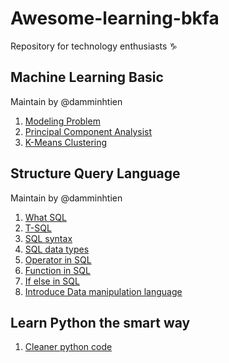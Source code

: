 # Awesome-learning-bkfa
Repository for technology enthusiasts :capricorn:
## Machine Learning Basic
Maintain by @damminhtien
1. [Modeling Problem](https://github.com/BKFA/Learn-any-things/blob/master/Machine_Learning/Modeling_Problems.md)
2. [Principal Component Analysist](https://github.com/BKFA/Learn-any-things/blob/master/Machine_Learning/PCA.md)
3. [K-Means Clustering](https://github.com/BKFA/Learn-any-things/blob/master/Machine_Learning/K-Means_Clustering.md)
## Structure Query Language
Maintain by @damminhtien
1. [What SQL](https://github.com/BKFA/Learn-any-things/blob/master/Structure_Query_Language_SQL/What_SQL.md)
2. [T-SQL](https://github.com/BKFA/Learn-any-things/blob/master/Structure_Query_Language_SQL/T-SQL.md)
3. [SQL syntax](https://github.com/BKFA/Learn-any-things/blob/master/Structure_Query_Language_SQL/SQL_syntax.md)
4. [SQL data types](https://github.com/BKFA/Learn-any-things/blob/master/Structure_Query_Language_SQL/SQL_datatypes.md)
5. [Operator in SQL](https://github.com/BKFA/Learn-any-things/blob/master/Structure_Query_Language_SQL/Operators_SQL.md)
6. [Function in SQL](https://github.com/BKFA/Learn-any-things/blob/master/Structure_Query_Language_SQL/Function_in_SQL.md)
7. [If else in SQL](https://github.com/BKFA/Learn-any-things/blob/master/Structure_Query_Language_SQL/ifelse_variable_null_in_SQL.md)
8. [Introduce Data manipulation language](https://github.com/BKFA/Learn-any-things/blob/master/Structure_Query_Language_SQL/DML_intro.md)
## Learn Python the smart way
1. [Cleaner python code](https://github.com/BKFA/awesome-learning-bkfa/blob/master/Python/PythonTricks1_Patterns%20for%20Cleaner%20Python)
